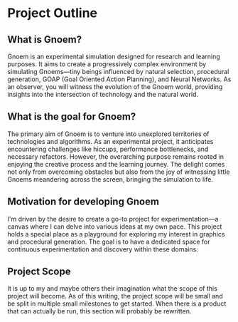 # Project Outline

## What is Gnoem?
Gnoem is an experimental simulation designed for research and learning purposes. It aims to create a progressively complex environment by simulating Gnoems—tiny beings influenced by natural selection, procedural generation, GOAP (Goal Oriented Action Planning), and Neural Networks. As an observer, you will witness the evolution of the Gnoem world, providing insights into the intersection of technology and the natural world.

## What is the goal for Gnoem?
The primary aim of Gnoem is to venture into unexplored territories of technologies and algorithms. As an experimental project, it anticipates encountering challenges like hiccups, performance bottlenecks, and necessary refactors. However, the overarching purpose remains rooted in enjoying the creative process and the learning journey. The delight comes not only from overcoming obstacles but also from the joy of witnessing little Gnoems meandering across the screen, bringing the simulation to life.

## Motivation for developing Gnoem
I'm driven by the desire to create a go-to project for experimentation—a canvas where I can delve into various ideas at my own pace. This project holds a special place as a playground for exploring my interest in graphics and procedural generation. The goal is to have a dedicated space for continuous experimentation and discovery within these domains.

## Project Scope
It is up to my and maybe others their imagination what the scope of this project will become. As of this writing, the project scope will be small and be split in multiple small milestones to get started. When there is a product that can actually be run, this section will probably be rewritten.

<!--stackedit_data:
eyJoaXN0b3J5IjpbLTE4NjY2MTE2NjMsMTg5ODYzMjkzOF19
-->